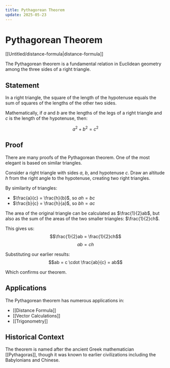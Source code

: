 ```yaml
---
title: Pythagorean Theorem
update: 2025-05-23
---
```


# Pythagorean Theorem

[[Untitled/distance-formula|distance-formula]]

The Pythagorean theorem is a fundamental relation in Euclidean geometry among the three sides of a right triangle.

## Statement

In a right triangle, the square of the length of the hypotenuse equals the sum of squares of the lengths of the other two sides.

Mathematically, if $a$ and $b$ are the lengths of the legs of a right triangle and $c$ is the length of the hypotenuse, then:

$$a^2 + b^2 = c^2$$

## Proof

There are many proofs of the Pythagorean theorem. One of the most elegant is based on similar triangles.

Consider a right triangle with sides $a$, $b$, and hypotenuse $c$. Draw an altitude $h$ from the right angle to the hypotenuse, creating two right triangles.

By similarity of triangles:
- $\frac{a}{c} = \frac{h}{b}$, so $ah = bc$
- $\frac{b}{c} = \frac{h}{a}$, so $bh = ac$

The area of the original triangle can be calculated as $\frac{1}{2}ab$, but also as the sum of the areas of the two smaller triangles: $\frac{1}{2}ch$.

This gives us:
$$\frac{1}{2}ab = \frac{1}{2}ch$$
$$ab = ch$$

Substituting our earlier results:
$$ab = c \cdot \frac{ab}{c} = ab$$

Which confirms our theorem.

## Applications

The Pythagorean theorem has numerous applications in:
- [[Distance Formula]]
- [[Vector Calculations]]
- [[Trigonometry]]

## Historical Context

The theorem is named after the ancient Greek mathematician [[Pythagoras]], though it was known to earlier civilizations including the Babylonians and Chinese.
